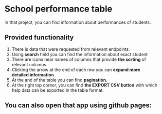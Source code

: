 # School performance table
In that project, you can find information about performances of students.

## Provided functionality
1. There is data that were requested from relevant endpoints.
2. Using **search** field you can find the information about exact student
3. There are icons near names of columns that provide **the sorting** of relevant columns.
4. Clicking the arrow at the end of each row you can **expand more detailed information**. 
5. At the and of the table you can find **pagination**.
6. At the right top corner, you can find **the EXPORT CSV button** with which help data can be exported in the table format. 

## You can also open that app using github pages:

